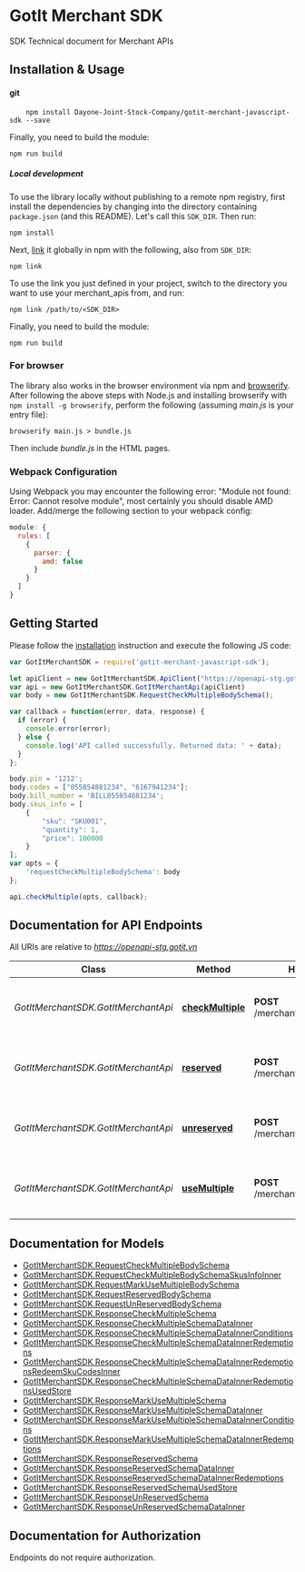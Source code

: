 # GotIt Merchant SDK
SDK Technical document for Merchant APIs

## Installation & Usage
#### git

```shell
    npm install Dayone-Joint-Stock-Company/gotit-merchant-javascript-sdk --save
```

Finally, you need to build the module:

```shell
npm run build
```

##### Local development

To use the library locally without publishing to a remote npm registry, first install the dependencies by changing into the directory containing `package.json` (and this README). Let's call this `SDK_DIR`. Then run:

```shell
npm install
```

Next, [link](https://docs.npmjs.com/cli/link) it globally in npm with the following, also from `SDK_DIR`:

```shell
npm link
```

To use the link you just defined in your project, switch to the directory you want to use your merchant_apis from, and run:

```shell
npm link /path/to/<SDK_DIR>
```

Finally, you need to build the module:

```shell
npm run build
```

### For browser

The library also works in the browser environment via npm and [browserify](http://browserify.org/). After following
the above steps with Node.js and installing browserify with `npm install -g browserify`,
perform the following (assuming *main.js* is your entry file):

```shell
browserify main.js > bundle.js
```

Then include *bundle.js* in the HTML pages.

### Webpack Configuration

Using Webpack you may encounter the following error: "Module not found: Error:
Cannot resolve module", most certainly you should disable AMD loader. Add/merge
the following section to your webpack config:

```javascript
module: {
  rules: [
    {
      parser: {
        amd: false
      }
    }
  ]
}
```

## Getting Started

Please follow the [installation](#installation) instruction and execute the following JS code:

```javascript
var GotItMerchantSDK = require('gotit-merchant-javascript-sdk');

let apiClient = new GotItMerchantSDK.ApiClient("https://openapi-stg.gotit.vn");
var api = new GotItMerchantSDK.GotItMerchantApi(apiClient)
var body = new GotItMerchantSDK.RequestCheckMultipleBodySchema();

var callback = function(error, data, response) {
  if (error) {
    console.error(error);
  } else {
    console.log('API called successfully. Returned data: ' + data);
  }
};

body.pin = '1212';
body.codes = ["055854881234", "6167941234"];
body.bill_number = 'BILL055854881234';
body.skus_info = [
    {
        "sku": "SKU001",
        "quantity": 1,
        "price": 100000
    }
];
var opts = {
    'requestCheckMultipleBodySchema': body
};

api.checkMultiple(opts, callback);

```

## Documentation for API Endpoints

All URIs are relative to *https://openapi-stg.gotit.vn*

Class | Method | HTTP request | Description
------------ | ------------- | ------------- | -------------
*GotItMerchantSDK.GotItMerchantApi* | [**checkMultiple**](docs/GotItMerchantApi.md#checkMultiple) | **POST** /merchant/v6.0/checkmultiple | Check multiple vouchers are valid or not
*GotItMerchantSDK.GotItMerchantApi* | [**reserved**](docs/GotItMerchantApi.md#reserved) | **POST** /merchant/v6.0/reserved | Reserved multiple vouchers for a fixed bill number.
*GotItMerchantSDK.GotItMerchantApi* | [**unreserved**](docs/GotItMerchantApi.md#unreserved) | **POST** /merchant/v6.0/unreserved | Reserved multiple vouchers for a fixed bill number.
*GotItMerchantSDK.GotItMerchantApi* | [**useMultiple**](docs/GotItMerchantApi.md#useMultiple) | **POST** /merchant/v6.0/usemultiple | Reserved multiple vouchers for a fixed bill number.


## Documentation for Models

 - [GotItMerchantSDK.RequestCheckMultipleBodySchema](docs/RequestCheckMultipleBodySchema.md)
 - [GotItMerchantSDK.RequestCheckMultipleBodySchemaSkusInfoInner](docs/RequestCheckMultipleBodySchemaSkusInfoInner.md)
 - [GotItMerchantSDK.RequestMarkUseMultipleBodySchema](docs/RequestMarkUseMultipleBodySchema.md)
 - [GotItMerchantSDK.RequestReservedBodySchema](docs/RequestReservedBodySchema.md)
 - [GotItMerchantSDK.RequestUnReservedBodySchema](docs/RequestUnReservedBodySchema.md)
 - [GotItMerchantSDK.ResponseCheckMultipleSchema](docs/ResponseCheckMultipleSchema.md)
 - [GotItMerchantSDK.ResponseCheckMultipleSchemaDataInner](docs/ResponseCheckMultipleSchemaDataInner.md)
 - [GotItMerchantSDK.ResponseCheckMultipleSchemaDataInnerConditions](docs/ResponseCheckMultipleSchemaDataInnerConditions.md)
 - [GotItMerchantSDK.ResponseCheckMultipleSchemaDataInnerRedemptions](docs/ResponseCheckMultipleSchemaDataInnerRedemptions.md)
 - [GotItMerchantSDK.ResponseCheckMultipleSchemaDataInnerRedemptionsRedeemSkuCodesInner](docs/ResponseCheckMultipleSchemaDataInnerRedemptionsRedeemSkuCodesInner.md)
 - [GotItMerchantSDK.ResponseCheckMultipleSchemaDataInnerRedemptionsUsedStore](docs/ResponseCheckMultipleSchemaDataInnerRedemptionsUsedStore.md)
 - [GotItMerchantSDK.ResponseMarkUseMultipleSchema](docs/ResponseMarkUseMultipleSchema.md)
 - [GotItMerchantSDK.ResponseMarkUseMultipleSchemaDataInner](docs/ResponseMarkUseMultipleSchemaDataInner.md)
 - [GotItMerchantSDK.ResponseMarkUseMultipleSchemaDataInnerConditions](docs/ResponseMarkUseMultipleSchemaDataInnerConditions.md)
 - [GotItMerchantSDK.ResponseMarkUseMultipleSchemaDataInnerRedemptions](docs/ResponseMarkUseMultipleSchemaDataInnerRedemptions.md)
 - [GotItMerchantSDK.ResponseReservedSchema](docs/ResponseReservedSchema.md)
 - [GotItMerchantSDK.ResponseReservedSchemaDataInner](docs/ResponseReservedSchemaDataInner.md)
 - [GotItMerchantSDK.ResponseReservedSchemaDataInnerRedemptions](docs/ResponseReservedSchemaDataInnerRedemptions.md)
 - [GotItMerchantSDK.ResponseReservedSchemaUsedStore](docs/ResponseReservedSchemaUsedStore.md)
 - [GotItMerchantSDK.ResponseUnReservedSchema](docs/ResponseUnReservedSchema.md)
 - [GotItMerchantSDK.ResponseUnReservedSchemaDataInner](docs/ResponseUnReservedSchemaDataInner.md)


## Documentation for Authorization

Endpoints do not require authorization.

